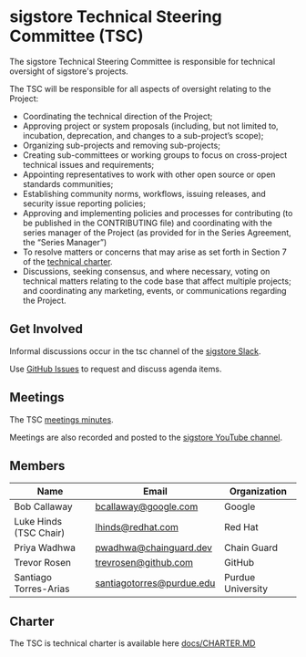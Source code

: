 # sigstore Technical Steering Committee (TSC)

The sigstore Technical Steering Committee is responsible for technical oversight
of sigstore's projects.

The TSC will be responsible for all aspects of oversight relating to the Project:

* Coordinating the technical direction of the Project;
* Approving project or system proposals (including, but not limited to, incubation,
  deprecation, and changes to a sub-project’s scope);
* Organizing sub-projects and removing sub-projects;
* Creating sub-committees or working groups to focus on cross-project technical
issues and requirements;
* Appointing representatives to work with other open source or open standards communities;
* Establishing community norms, workflows, issuing releases, and security issue
  reporting policies;
* Approving and implementing policies and processes for contributing (to be
  published in the CONTRIBUTING file) and coordinating with the series manager
  of the Project (as provided for in the Series Agreement, the “Series Manager”)
* To resolve matters or concerns that may arise as set forth in Section 7 of the
  [technical charter](https://github.com/sigstore/TSC/blob/main/docs/CHARTER.MD).
* Discussions, seeking consensus, and where necessary, voting on technical
  matters relating to the code base that affect multiple projects; and coordinating
  any marketing, events, or communications regarding the Project.

## Get Involved

Informal discussions occur in the tsc channel of the [sigstore Slack](https://sigstore.slack.com).

Use [GitHub Issues](https://github.com/sigstore/tac/issues) to request and discuss agenda items.

## Meetings

The TSC [meetings minutes](https://docs.google.com/document/d/1yr7kib0jgmPbIM0nuNUa28_ur-Ze_pfhgCW9f78oL0I).

Meetings are also recorded and posted to the [sigstore YouTube channel](https://www.youtube.com/channel/UCWPVc8glVGOODxsA_ep0VVw/featured).

## Members

| Name | Email | Organization |
| --- | --- | --- |
| Bob Callaway | bcallaway@google.com | Google |
| Luke Hinds (TSC Chair) | lhinds@redhat.com | Red Hat |
| Priya Wadhwa | pwadhwa@chainguard.dev | Chain Guard |
| Trevor Rosen | trevrosen@github.com | GitHub |
| Santiago Torres-Arias | santiagotorres@purdue.edu | Purdue University |

## Charter

The TSC is technical charter is available here [docs/CHARTER.MD](https://github.com/sigstore/TSC/blob/main/docs/CHARTER.MD)
